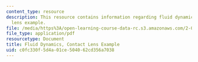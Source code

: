 ```yaml
---
content_type: resource
description: This resource contains information regarding fluid dynamics, contact
  lens example.
file: /media/https%3A/open-learning-course-data-rc.s3.amazonaws.com/2-06-fluid-dynamics-spring-2013/c0fc330f5d4a01ce504062cd356a7038_MIT2_06S13_notes_lens.pdf
file_type: application/pdf
resourcetype: Document
title: Fluid Dynamics, Contact Lens Example
uid: c0fc330f-5d4a-01ce-5040-62cd356a7038
---
```

